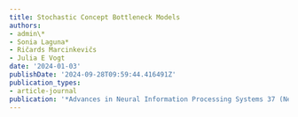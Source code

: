 ```yaml
---
title: Stochastic Concept Bottleneck Models
authors:
- admin\*
- Sonia Laguna*
- Ričards Marcinkevičs
- Julia E Vogt
date: '2024-01-03'
publishDate: '2024-09-28T09:59:44.416491Z'
publication_types:
- article-journal
publication: '*Advances in Neural Information Processing Systems 37 (NeurIPS 2024)*'
---
```

